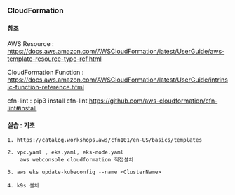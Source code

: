 
### CloudFormation
  

#### 참조
  AWS Resource : https://docs.aws.amazon.com/AWSCloudFormation/latest/UserGuide/aws-template-resource-type-ref.html
  
  CloudFormation Function : https://docs.aws.amazon.com/AWSCloudFormation/latest/UserGuide/intrinsic-function-reference.html

  cfn-lint : pip3 install cfn-lint
    https://github.com/aws-cloudformation/cfn-lint#install

#### 실습 : 기초 
    1. https://catalog.workshops.aws/cfn101/en-US/basics/templates

    2. vpc.yaml , eks.yaml, eks-node.yaml
        aws webconsole cloudformation 직접설치 

    3. aws eks update-kubeconfig --name <ClusterName> 

    4. k9s 설치 




